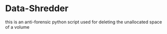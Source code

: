 # Data-Shredder
this is an anti-forensic python script used for deleting the unallocated space of a volume
